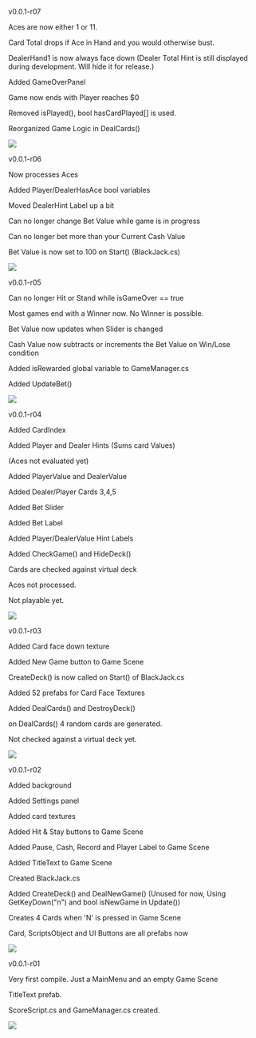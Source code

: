 v0.0.1-r07

Aces are now either 1 or 11.

Card Total drops if Ace in Hand
and you would otherwise bust.

DealerHand1 is now always face down
(Dealer Total Hint is still displayed
during development. Will hide it for release.)

Added GameOverPanel

Game now ends with Player reaches $0

Removed isPlayed(), bool hasCardPlayed[] is used.

Reorganized Game Logic in DealCards()

<img src="https://i.gyazo.com/b99c98cb618ada9ceccadec8145d08e0.jpg">

v0.0.1-r06

Now processes Aces

Added Player/DealerHasAce bool variables

Moved DealerHint Label up a bit

Can no longer change Bet Value while game is in progress

Can no longer bet more than your Current Cash Value

Bet Value is now set to 100 on Start() (BlackJack.cs)

<img src="https://i.gyazo.com/11fe1033dce6889fbd3392e6f501dff6.jpg">


v0.0.1-r05

Can no longer Hit or Stand while isGameOver == true

Most games end with a Winner now. No Winner is possible.

Bet Value now updates when Slider is changed

Cash Value now subtracts or increments the Bet Value on Win/Lose condition

Added isRewarded global variable to GameManager.cs

Added UpdateBet()

<img src="https://i.gyazo.com/0bde061df5cdaca43e235506436eaaaf.jpg">


v0.0.1-r04

Added CardIndex

Added Player and Dealer Hints (Sums card Values)

(Aces not evaluated yet)

Added PlayerValue and DealerValue

Added Dealer/Player Cards 3,4,5

Added Bet Slider

Added Bet Label

Added Player/DealerValue Hint Labels

Added CheckGame() and HideDeck()

Cards are checked against virtual deck

Aces not processed.

Not playable yet.

<img src="https://i.gyazo.com/805e2a038d1f587b17eaec26dc0e5208.jpg">


v0.0.1-r03

Added Card face down texture

Added New Game button to Game Scene

CreateDeck() is now called on Start() of BlackJack.cs

Added 52 prefabs for Card Face Textures

Added DealCards() and DestroyDeck()

on DealCards() 4 random cards are generated.

Not checked against a virtual deck yet.

<img src="https://i.gyazo.com/a9bfcda3e43241383dc8e9376df98f42.jpg">


v0.0.1-r02

Added background

Added Settings panel

Added card textures

Added Hit & Stay buttons to Game Scene

Added Pause, Cash, Record and Player Label to Game Scene

Added TitleText to Game Scene

Created BlackJack.cs

Added CreateDeck() and DealNewGame()
(Unused for now, Using GetKeyDown("n") and bool isNewGame in Update())

Creates 4 Cards when 'N' is pressed in Game Scene

Card, ScriptsObject and UI Buttons are all prefabs now

<img src="https://i.gyazo.com/ec851349c658f4e2149f34ddac891aad.jpg">

v0.0.1-r01

Very first compile. Just a MainMenu and an empty Game Scene

TitleText prefab.

ScoreScript.cs and GameManager.cs created.

<img src="https://i.gyazo.com/24b517fbbf4ec5d603de04226bb04471.png">